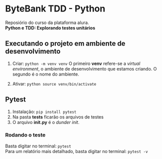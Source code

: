 # ByteBank TDD - Python
Reposiório do curso da plataforma alura.    
**Python e TDD: Explorando testes unitários**

## Executando o projeto em ambiente de desenvolvimento

1. Criar: `python -m venv venv`
O primeiro **venv** refere-se a *virtual environment*, o ambiente de desenvolvimento que estamos criando. O segundo é o nome do ambiente.
 
2. Ativar: `python source venv/bin/activate`

## Pytest
1. Instalação: `pip install pytest`
2. Na pasta **tests** ficarão os arquivos de testes
3. O arquivo **__init__.py** é o *dunder init*.

### Rodando o teste
Basta digitar no terminal: `pytest`     
Para um relatório mais detalhado, basta digitar no terminal: `pytest -v`